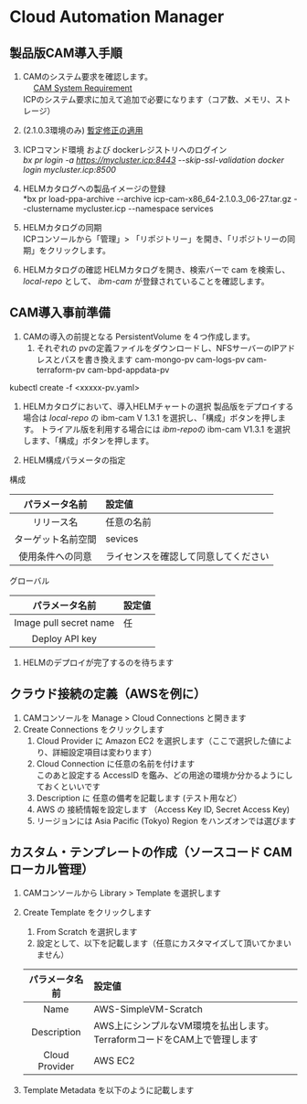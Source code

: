 
# Cloud Automation Manager

## 製品版CAM導入手順
1. CAMのシステム要求を確認します。<br>
　 [CAM System Requirement](https://www.ibm.com/support/knowledgecenter/en/SS2L37_2.1.0.3/cam_requirements.html) <br>
  ICPのシステム要求に加えて追加で必要になります（コア数、メモリ、ストレージ）
   
1. (2.1.0.3環境のみ) [暫定修正の適用](https://www.ibm.com/support/knowledgecenter/en/SS2L37_2.1.0.3/cam_prereq.html)

1. ICPコマンド環境 および dockerレジストリへのログイン<br>
  *bx pr login -a https://mycluster.icp:8443 --skip-ssl-validation*
  *docker login mycluster.icp:8500*
    
1. HELMカタログへの製品イメージの登録<br>
  *bx pr load-ppa-archive --archive icp-cam-x86_64-2.1.0.3_06-27.tar.gz --clustername mycluster.icp --namespace services
  
1. HELMカタログの同期<br>
  ICPコンソールから「管理」> 「リポジトリー」を開き、「リポジトリーの同期」をクリックします。

1. HELMカタログの確認
  HELMカタログを開き、検索バーで cam を検索し、*local-repo* として、 *ibm-cam* が登録されていることを確認します。
  
  
## CAM導入事前準備
1. CAMの導入の前提となる PersistentVolume を４つ作成します。
   1. それぞれの pvの定義ファイルをダウンロードし、NFSサーバーのIPアドレスとパスを書き換えます
  cam-mongo-pv
  cam-logs-pv
  cam-terraform-pv
  cam-bpd-appdata-pv
  
  kubectl create -f <xxxxx-pv.yaml>
 
 
1. HELMカタログにおいて、導入HELMチャートの選択
  製品版をデプロイする場合は *local-repo* の ibm-cam V 1.3.1 を選択し、「構成」ボタンを押します。
  トライアル版を利用する場合には *ibm-repo*の ibm-cam V1.3.1 を選択します、「構成」ボタンを押します。
  
1. HELM構成パラメータの指定

  構成
  

  |パラメータ名前|設定値|
  |:-----:|:-----|
  |リリース名| 任意の名前 |
  |ターゲット名前空間| sevices |
  |使用条件への同意| ライセンスを確認して同意してください |
  
  グローバル
  
  |パラメータ名前|設定値|
  |:-----:|:-----|
  |Image pull secret name| 任 |
  |Deploy API key| |
  
1. HELMのデプロイが完了するのを待ちます

## クラウド接続の定義（AWSを例に）
1. CAMコンソールを Manage > Cloud Connections と開きます
1. Create Connections をクリックします
   1. Cloud Provider に Amazon EC2 を選択します（ここで選択した値により、詳細設定項目は変わります）
   1. Cloud Connection に任意の名前を付けます<br>
   このあと設定する AccessID を鑑み、どの用途の環境か分かるようにしておくといいです
   1. Description に 任意の備考を記載します (テスト用など）
   1. AWS の 接続情報を設定します （Access Key ID, Secret Access Key)
   1. リージョンには Asia Pacific (Tokyo) Region をハンズオンでは選びます
 
## カスタム・テンプレートの作成（ソースコード CAMローカル管理）
1. CAMコンソールから Library > Template を選択します
1. Create Template をクリックします
   1. From Scratch を選択します
   1. 設定として、以下を記載します（任意にカスタマイズして頂いてかまいません）
   
     |パラメータ名前|設定値|
     |:-----:|:-----|
     |Name|AWS-SimpleVM-Scratch|
     |Description|AWS上にシンプルなVM環境を払出します。TerraformコードをCAM上で管理します|
     |Cloud Provider|AWS EC2|
1. Template Metadata を以下のように記載します
   
  
  
